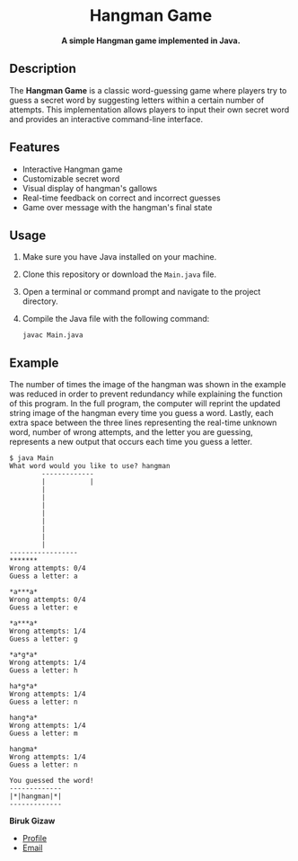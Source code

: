<div align="center">

# Hangman Game


**A simple Hangman game implemented in Java.**


</div>

## Description

The **Hangman Game** is a classic word-guessing game where players try to guess a secret word by suggesting letters within a certain number of attempts. This implementation allows players to input their own secret word and provides an interactive command-line interface.

## Features

- Interactive Hangman game
- Customizable secret word
- Visual display of hangman's gallows
- Real-time feedback on correct and incorrect guesses
- Game over message with the hangman's final state

## Usage

1. Make sure you have Java installed on your machine.
2. Clone this repository or download the `Main.java` file.
3. Open a terminal or command prompt and navigate to the project directory.
4. Compile the Java file with the following command:

   ```shell
   javac Main.java

## Example
The number of times the image of the hangman was shown in the example was reduced in order to prevent redundancy while explaining the function of this program. In the full program, the computer will reprint the updated string image of the hangman every time you guess a word. Lastly, each extra space between the three lines representing the real-time unknown word, number of wrong attempts, and the letter you are guessing, represents a new output that occurs each time you guess a letter.
  
```shell
$ java Main
What word would you like to use? hangman
        -------------
        |           |
        |             
        |             
        |             
        |             
        |             
        |             
        |             
        |
-----------------
*******
Wrong attempts: 0/4
Guess a letter: a

*a***a*
Wrong attempts: 0/4
Guess a letter: e

*a***a*
Wrong attempts: 1/4
Guess a letter: g

*a*g*a*
Wrong attempts: 1/4
Guess a letter: h

ha*g*a*
Wrong attempts: 1/4
Guess a letter: n

hang*a*
Wrong attempts: 1/4
Guess a letter: m

hangma*
Wrong attempts: 1/4
Guess a letter: n

You guessed the word!
-------------
|*|hangman|*|
-------------
```





**Biruk Gizaw**
- [Profile](https://github.com/bgizaw "Biruk Gizaw")
- [Email](mailto:bgizaw8@gmail.com?subject=Hi! "Hi!")
